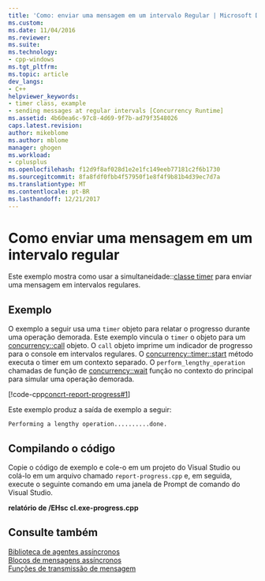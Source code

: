 ```yaml
---
title: 'Como: enviar uma mensagem em um intervalo Regular | Microsoft Docs'
ms.custom: 
ms.date: 11/04/2016
ms.reviewer: 
ms.suite: 
ms.technology:
- cpp-windows
ms.tgt_pltfrm: 
ms.topic: article
dev_langs:
- C++
helpviewer_keywords:
- timer class, example
- sending messages at regular intervals [Concurrency Runtime]
ms.assetid: 4b60ea6c-97c8-4d69-9f7b-ad79f3548026
caps.latest.revision: 
author: mikeblome
ms.author: mblome
manager: ghogen
ms.workload:
- cplusplus
ms.openlocfilehash: f12d9f8af028d1e2e1fc149eeb77181c2f6b1730
ms.sourcegitcommit: 8fa8fdf0fbb4f57950f1e8f4f9b81b4d39ec7d7a
ms.translationtype: MT
ms.contentlocale: pt-BR
ms.lasthandoff: 12/21/2017
---
```

# <a name="how-to-send-a-message-at-a-regular-interval"></a>Como enviar uma mensagem em um intervalo regular
Este exemplo mostra como usar a simultaneidade::[classe timer](../../parallel/concrt/reference/timer-class.md) para enviar uma mensagem em intervalos regulares.  
  
## <a name="example"></a>Exemplo  

 O exemplo a seguir usa uma `timer` objeto para relatar o progresso durante uma operação demorada. Este exemplo vincula o `timer` o objeto para um [concurrency::call](../../parallel/concrt/reference/call-class.md) objeto. O `call` objeto imprime um indicador de progresso para o console em intervalos regulares. O [concurrency::timer::start](reference/timer-class.md#start) método executa o timer em um contexto separado. O `perform_lengthy_operation` chamadas de função de [concurrency::wait](reference/concurrency-namespace-functions.md#wait) função no contexto do principal para simular uma operação demorada.  

  
 [!code-cpp[concrt-report-progress#1](../../parallel/concrt/codesnippet/cpp/how-to-send-a-message-at-a-regular-interval_1.cpp)]  
  
 Este exemplo produz a saída de exemplo a seguir:  
  
```Output  
Performing a lengthy operation..........done.  
```  
  
## <a name="compiling-the-code"></a>Compilando o código  
 Copie o código de exemplo e cole-o em um projeto do Visual Studio ou colá-lo em um arquivo chamado `report-progress.cpp` e, em seguida, execute o seguinte comando em uma janela de Prompt de comando do Visual Studio.  
  
 **relatório de /EHsc cl.exe-progress.cpp**  
  
## <a name="see-also"></a>Consulte também  
 [Biblioteca de agentes assíncronos](../../parallel/concrt/asynchronous-agents-library.md)   
 [Blocos de mensagens assíncronos](../../parallel/concrt/asynchronous-message-blocks.md)   
 [Funções de transmissão de mensagem](../../parallel/concrt/message-passing-functions.md)
